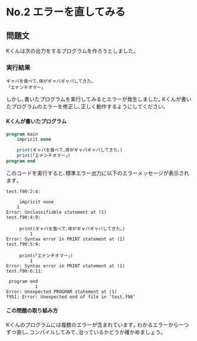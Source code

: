 
# No.2 エラーを直してみる

## 問題文

Kくんは次の出力をするプログラムを作ろうとしました｡

### 実行結果

``` text
ギャバを食べて､体がギャバギャバしてきた｡
「エナンチオマー」
```

しかし､書いたプログラムを実行してみるとエラーが発生しました｡
Kくんが書いたプログラムのエラーを修正し､正しく動作するようにしてください｡

#### Kくんが書いたプログラム

``` fortran
program main
    impricit none

    print(ギャバを食べて､体がギャバギャバしてきた｡)
    print(「エナンチオマー」)
program end
```

このコードを実行すると､標準エラー出力に以下のエラーメッセージが表示されます｡

``` text
test.f90:2:4:

     impricit none
    1
Error: Unclassifiable statement at (1)
test.f90:4:9:

     print(ギャバを食べて､体がギャバギャバしてきた｡)
         1
Error: Syntax error in PRINT statement at (1)
test.f90:5:9:

     print(「エナンチオマー」)
         1
Error: Syntax error in PRINT statement at (1)
test.f90:6:11:

 program end
           1
Error: Unexpected PROGRAM statement at (1)
f951: Error: Unexpected end of file in ‘test.f90’
```

#### この問題の取り組み方

Kくんのプログラムには複数のエラーが含まれています｡
わかるエラーから一つずつ直し､コンパイルしてみて､治っているかどうか確かめましょう｡